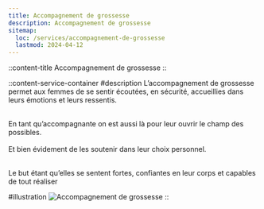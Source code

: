 ```yaml
---
title: Accompagnement de grossesse
description: Accompagnement de grossesse
sitemap:
  loc: /services/accompagnement-de-grossesse
  lastmod: 2024-04-12
---
```


::content-title
Accompagnement de grossesse
::

::content-service-container
#description
L’accompagnement de grossesse permet aux femmes de se sentir écoutées, en sécurité, accueillies dans leurs émotions
et leurs ressentis.<br><br>

En tant qu’accompagnante on est aussi là pour leur ouvrir le champ des possibles.<br><br>
Et bien évidement de les soutenir dans leur choix personnel.<br><br>

Le but étant qu’elles se sentent fortes, confiantes en leur corps et capables de tout réaliser

#illustration
![Accompagnement de grossesse](/images/services/grossesse.png)
::